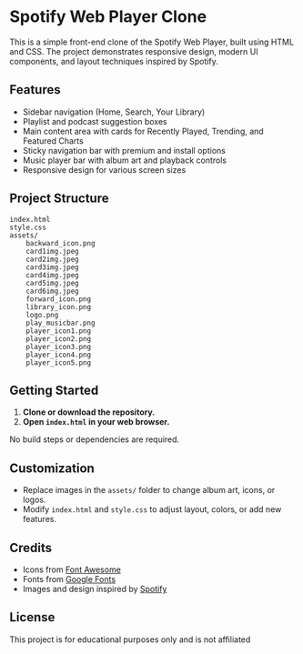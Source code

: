# Spotify Web Player Clone

This is a simple front-end clone of the Spotify Web Player, built using HTML and CSS. The project demonstrates responsive design, modern UI components, and layout techniques inspired by Spotify.

## Features

- Sidebar navigation (Home, Search, Your Library)
- Playlist and podcast suggestion boxes
- Main content area with cards for Recently Played, Trending, and Featured Charts
- Sticky navigation bar with premium and install options
- Music player bar with album art and playback controls
- Responsive design for various screen sizes

## Project Structure

```
index.html
style.css
assets/
    backward_icon.png
    card1img.jpeg
    card2img.jpeg
    card3img.jpeg
    card4img.jpeg
    card5img.jpeg
    card6img.jpeg
    forward_icon.png
    library_icon.png
    logo.png
    play_musicbar.png
    player_icon1.png
    player_icon2.png
    player_icon3.png
    player_icon4.png
    player_icon5.png
```

## Getting Started

1. **Clone or download the repository.**
2. **Open `index.html` in your web browser.**

No build steps or dependencies are required.

## Customization

- Replace images in the `assets/` folder to change album art, icons, or logos.
- Modify `index.html` and `style.css` to adjust layout, colors, or add new features.

## Credits

- Icons from [Font Awesome](https://fontawesome.com/)
- Fonts from [Google Fonts](https://fonts.google.com/)
- Images and design inspired by [Spotify](https://spotify.com/)

## License

This project is for educational purposes only and is not affiliated
